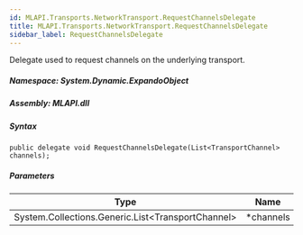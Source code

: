 ```yaml
---  
id: MLAPI.Transports.NetworkTransport.RequestChannelsDelegate  
title: MLAPI.Transports.NetworkTransport.RequestChannelsDelegate
sidebar_label: RequestChannelsDelegate
---
```


<div class="markdown level0 summary">

Delegate used to request channels on the underlying transport.

</div>

<div class="markdown level0 conceptual">

</div>

##### **Namespace**: System.Dynamic.ExpandoObject

##### **Assembly**: MLAPI.dll

##### Syntax

    public delegate void RequestChannelsDelegate(List<TransportChannel> channels);

##### Parameters

| Type                                                    | Name       | Description |
|---------------------------------------------------------|------------|-------------|
| System.Collections.Generic.List&lt;TransportChannel&gt; | \*channels |             |
